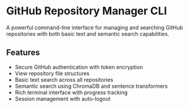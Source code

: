 # GitHub Repository Manager CLI

A powerful command-line interface for managing and searching GitHub repositories with both basic text and semantic search capabilities.

## Features

-  Secure GitHub authentication with token encryption
-  View repository file structures
-  Basic text search across all repositories
-  Semantic search using ChromaDB and sentence transformers
-  Rich terminal interface with progress tracking
-  Session management with auto-logout
